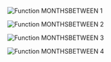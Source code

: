 ![Function MONTHSBETWEEN 1](../../images/LTSF_MONTHSBTWDATE_01.gif)

![Function MONTHSBETWEEN 2](../../images/LTSF_Date_02.gif)

![Function MONTHSBETWEEN 3](../../images/LTSF_Date_03.gif)

![Function MONTHSBETWEEN 4](../../images/LTSF_Date_04.gif)
